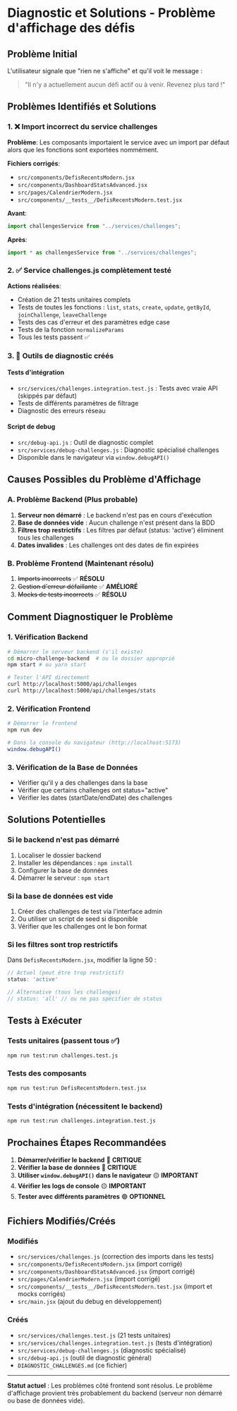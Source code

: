 # Diagnostic et Solutions - Problème d'affichage des défis

## Problème Initial
L'utilisateur signale que "rien ne s'affiche" et qu'il voit le message :
> "Il n'y a actuellement aucun défi actif ou à venir. Revenez plus tard !"

## Problèmes Identifiés et Solutions

### 1. ❌ Import incorrect du service challenges
**Problème**: Les composants importaient le service avec un import par défaut alors que les fonctions sont exportées nommément.

**Fichiers corrigés**:
- `src/components/DefisRecentsModern.jsx`
- `src/components/DashboardStatsAdvanced.jsx`
- `src/pages/CalendrierModern.jsx`
- `src/components/__tests__/DefisRecentsModern.test.jsx`

**Avant**:
```javascript
import challengesService from "../services/challenges";
```

**Après**:
```javascript
import * as challengesService from "../services/challenges";
```

### 2. ✅ Service challenges.js complètement testé
**Actions réalisées**:
- Création de 21 tests unitaires complets
- Tests de toutes les fonctions : `list`, `stats`, `create`, `update`, `getById`, `joinChallenge`, `leaveChallenge`
- Tests des cas d'erreur et des paramètres edge case
- Tests de la fonction `normalizeParams`
- Tous les tests passent ✅

### 3. 🔧 Outils de diagnostic créés

#### Tests d'intégration
- `src/services/challenges.integration.test.js` : Tests avec vraie API (skippés par défaut)
- Tests de différents paramètres de filtrage
- Diagnostic des erreurs réseau

#### Script de debug
- `src/debug-api.js` : Outil de diagnostic complet
- `src/services/debug-challenges.js` : Diagnostic spécialisé challenges
- Disponible dans le navigateur via `window.debugAPI()`

## Causes Possibles du Problème d'Affichage

### A. Problème Backend (Plus probable)
1. **Serveur non démarré** : Le backend n'est pas en cours d'exécution
2. **Base de données vide** : Aucun challenge n'est présent dans la BDD
3. **Filtres trop restrictifs** : Les filtres par défaut (status: 'active') éliminent tous les challenges
4. **Dates invalides** : Les challenges ont des dates de fin expirées

### B. Problème Frontend (Maintenant résolu)
1. ~~Imports incorrects~~ ✅ **RÉSOLU**
2. ~~Gestion d'erreur défaillante~~ ✅ **AMÉLIORÉ**
3. ~~Mocks de tests incorrects~~ ✅ **RÉSOLU**

## Comment Diagnostiquer le Problème

### 1. Vérification Backend
```bash
# Démarrer le serveur backend (s'il existe)
cd micro-challenge-backend  # ou le dossier approprié
npm start # ou yarn start

# Tester l'API directement
curl http://localhost:5000/api/challenges
curl http://localhost:5000/api/challenges/stats
```

### 2. Vérification Frontend
```bash
# Démarrer le frontend
npm run dev

# Dans la console du navigateur (http://localhost:5173)
window.debugAPI()
```

### 3. Vérification de la Base de Données
- Vérifier qu'il y a des challenges dans la base
- Vérifier que certains challenges ont status="active"
- Vérifier les dates (startDate/endDate) des challenges

## Solutions Potentielles

### Si le backend n'est pas démarré
1. Localiser le dossier backend
2. Installer les dépendances : `npm install`
3. Configurer la base de données
4. Démarrer le serveur : `npm start`

### Si la base de données est vide
1. Créer des challenges de test via l'interface admin
2. Ou utiliser un script de seed si disponible
3. Vérifier que les challenges ont le bon format

### Si les filtres sont trop restrictifs
Dans `DefisRecentsModern.jsx`, modifier la ligne 50 :
```javascript
// Actuel (peut être trop restrictif)
status: 'active' 

// Alternative (tous les challenges)
// status: 'all' // ou ne pas spécifier de status
```

## Tests à Exécuter

### Tests unitaires (passent tous ✅)
```bash
npm run test:run challenges.test.js
```

### Tests des composants
```bash
npm run test:run DefisRecentsModern.test.jsx
```

### Tests d'intégration (nécessitent le backend)
```bash
npm run test:run challenges.integration.test.js
```

## Prochaines Étapes Recommandées

1. **Démarrer/vérifier le backend** 🔴 **CRITIQUE**
2. **Vérifier la base de données** 🔴 **CRITIQUE**
3. **Utiliser `window.debugAPI()` dans le navigateur** 🟡 **IMPORTANT**
4. **Vérifier les logs de console** 🟡 **IMPORTANT**
5. **Tester avec différents paramètres** 🟢 **OPTIONNEL**

## Fichiers Modifiés/Créés

### Modifiés
- `src/services/challenges.js` (correction des imports dans les tests)
- `src/components/DefisRecentsModern.jsx` (import corrigé)
- `src/components/DashboardStatsAdvanced.jsx` (import corrigé)
- `src/pages/CalendrierModern.jsx` (import corrigé)
- `src/components/__tests__/DefisRecentsModern.test.jsx` (import et mocks corrigés)
- `src/main.jsx` (ajout du debug en développement)

### Créés
- `src/services/challenges.test.js` (21 tests unitaires)
- `src/services/challenges.integration.test.js` (tests d'intégration)
- `src/services/debug-challenges.js` (diagnostic spécialisé)
- `src/debug-api.js` (outil de diagnostic général)
- `DIAGNOSTIC_CHALLENGES.md` (ce fichier)

---

**Statut actuel** : Les problèmes côté frontend sont résolus. Le problème d'affichage provient très probablement du backend (serveur non démarré ou base de données vide).